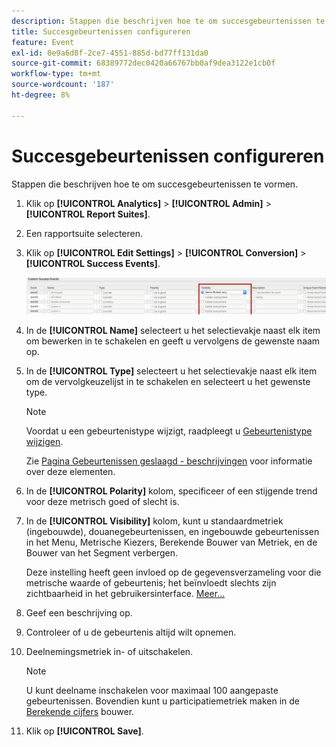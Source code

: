 ```yaml
---
description: Stappen die beschrijven hoe te om succesgebeurtenissen te vormen.
title: Succesgebeurtenissen configureren
feature: Event
exl-id: 0e9a6d8f-2ce7-4551-885d-bd77ff131da0
source-git-commit: 68389772dec0420a66767bb0af9dea3122e1cb0f
workflow-type: tm+mt
source-wordcount: '187'
ht-degree: 8%

---
```


# Succesgebeurtenissen configureren

Stappen die beschrijven hoe te om succesgebeurtenissen te vormen.

1. Klik op **[!UICONTROL Analytics]** > **[!UICONTROL Admin]** > **[!UICONTROL Report Suites]**.
1. Een rapportsuite selecteren.
1. Klik op **[!UICONTROL Edit Settings]** > **[!UICONTROL Conversion]** > **[!UICONTROL Success Events]**.

   ![Stap Resultaat](/help/admin/admin/c-manage-report-suites/c-edit-report-suites/conversion-var-admin/c-success-events/assets/success_event_page.png)

1. In de **[!UICONTROL Name]** selecteert u het selectievakje naast elk item om bewerken in te schakelen en geeft u vervolgens de gewenste naam op.
1. In de **[!UICONTROL Type]** selecteert u het selectievakje naast elk item om de vervolgkeuzelijst in te schakelen en selecteert u het gewenste type.

   >[!NOTE]
   >
   >Voordat u een gebeurtenistype wijzigt, raadpleegt u [Gebeurtenistype wijzigen](/help/admin/admin/c-manage-report-suites/c-edit-report-suites/conversion-var-admin/c-success-events/event-type.md).

   Zie [Pagina Gebeurtenissen geslaagd - beschrijvingen](/help/admin/admin/c-manage-report-suites/c-edit-report-suites/conversion-var-admin/c-success-events/success-event.md) voor informatie over deze elementen.

1. In de **[!UICONTROL Polarity]** kolom, specificeer of een stijgende trend voor deze metrisch goed of slecht is.
1. In de **[!UICONTROL Visibility]** kolom, kunt u standaardmetriek (ingebouwde), douanegebeurtenissen, en ingebouwde gebeurtenissen in het Menu, Metrische Kiezers, Berekende Bouwer van Metriek, en de Bouwer van het Segment verbergen.

   Deze instelling heeft geen invloed op de gegevensverzameling voor die metrische waarde of gebeurtenis; het beïnvloedt slechts zijn zichtbaarheid in het gebruikersinterface. [Meer...](/help/admin/admin/metric-visibility.md)
1. Geef een beschrijving op.
1. Controleer of u de gebeurtenis altijd wilt opnemen.
1. Deelnemingsmetriek in- of uitschakelen.

   >[!NOTE]
   >
   >U kunt deelname inschakelen voor maximaal 100 aangepaste gebeurtenissen. Bovendien kunt u participatiemetriek maken in de [Berekende cijfers](/help/components/c-calcmetrics/c-workflow/cm-workflow/c-build-metrics/participation-metric.md) bouwer.

1. Klik op **[!UICONTROL Save]**.
